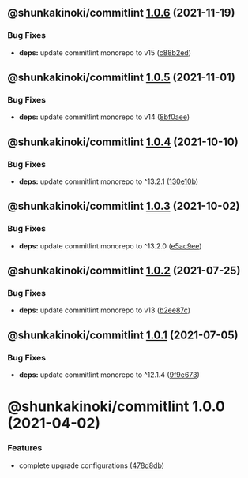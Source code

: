 ## @shunkakinoki/commitlint [1.0.6](https://github.com/shunkakinoki/configurations/compare/@shunkakinoki/commitlint@1.0.5...@shunkakinoki/commitlint@1.0.6) (2021-11-19)

### Bug Fixes

- **deps:** update commitlint monorepo to v15 ([c88b2ed](https://github.com/shunkakinoki/configurations/commit/c88b2ed0e9b49720b9d4459f9451f478c0c7f711))

## @shunkakinoki/commitlint [1.0.5](https://github.com/shunkakinoki/configurations/compare/@shunkakinoki/commitlint@1.0.4...@shunkakinoki/commitlint@1.0.5) (2021-11-01)

### Bug Fixes

- **deps:** update commitlint monorepo to v14 ([8bf0aee](https://github.com/shunkakinoki/configurations/commit/8bf0aeeaf1f73f7858163a112e084b870d43bd32))

## @shunkakinoki/commitlint [1.0.4](https://github.com/shunkakinoki/configurations/compare/@shunkakinoki/commitlint@1.0.3...@shunkakinoki/commitlint@1.0.4) (2021-10-10)

### Bug Fixes

- **deps:** update commitlint monorepo to ^13.2.1 ([130e10b](https://github.com/shunkakinoki/configurations/commit/130e10b25a6e7f4d4628fc194954088806c3dd91))

## @shunkakinoki/commitlint [1.0.3](https://github.com/shunkakinoki/configurations/compare/@shunkakinoki/commitlint@1.0.2...@shunkakinoki/commitlint@1.0.3) (2021-10-02)

### Bug Fixes

- **deps:** update commitlint monorepo to ^13.2.0 ([e5ac9ee](https://github.com/shunkakinoki/configurations/commit/e5ac9eeaf1bdc862767eb985e0ae753a037db92b))

## @shunkakinoki/commitlint [1.0.2](https://github.com/shunkakinoki/configurations/compare/@shunkakinoki/commitlint@1.0.1...@shunkakinoki/commitlint@1.0.2) (2021-07-25)

### Bug Fixes

- **deps:** update commitlint monorepo to v13 ([b2ee87c](https://github.com/shunkakinoki/configurations/commit/b2ee87c5551b57ebe1c86714538b12a8ace3b3fb))

## @shunkakinoki/commitlint [1.0.1](https://github.com/shunkakinoki/configurations/compare/@shunkakinoki/commitlint@1.0.0...@shunkakinoki/commitlint@1.0.1) (2021-07-05)

### Bug Fixes

- **deps:** update commitlint monorepo to ^12.1.4 ([9f9e673](https://github.com/shunkakinoki/configurations/commit/9f9e673b18c65ad40a48db1633095e422ed68064))

# @shunkakinoki/commitlint 1.0.0 (2021-04-02)

### Features

- complete upgrade configurations ([478d8db](https://github.com/shunkakinoki/configurations/commit/478d8db3afc1157e242d47bc9439256b18849952))
